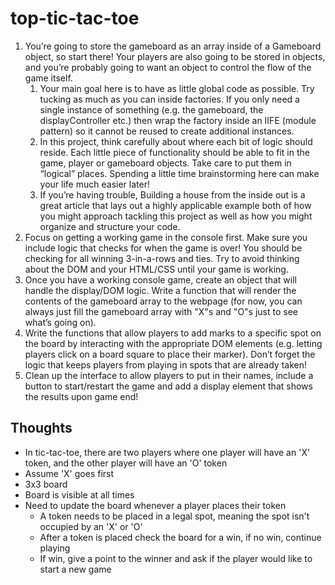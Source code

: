 # top-tic-tac-toe

1. You’re going to store the gameboard as an array inside of a Gameboard object, so start there! Your players are also going to be stored in objects, and you’re probably going to want an object to control the flow of the game itself.
   1. Your main goal here is to have as little global code as possible. Try tucking as much as you can inside factories. If you only need a single instance of something (e.g. the gameboard, the displayController etc.) then wrap the factory inside an IIFE (module pattern) so it cannot be reused to create additional instances.
   2. In this project, think carefully about where each bit of logic should reside. Each little piece of functionality should be able to fit in the game, player or gameboard objects. Take care to put them in “logical” places. Spending a little time brainstorming here can make your life much easier later!
   3. If you’re having trouble, Building a house from the inside out is a great article that lays out a highly applicable example both of how you might approach tackling this project as well as how you might organize and structure your code.
2. Focus on getting a working game in the console first. Make sure you include logic that checks for when the game is over! You should be checking for all winning 3-in-a-rows and ties. Try to avoid thinking about the DOM and your HTML/CSS until your game is working.
3. Once you have a working console game, create an object that will handle the display/DOM logic. Write a function that will render the contents of the gameboard array to the webpage (for now, you can always just fill the gameboard array with "X"s and "O"s just to see what’s going on).
4. Write the functions that allow players to add marks to a specific spot on the board by interacting with the appropriate DOM elements (e.g. letting players click on a board square to place their marker). Don’t forget the logic that keeps players from playing in spots that are already taken!
5. Clean up the interface to allow players to put in their names, include a button to start/restart the game and add a display element that shows the results upon game end!

## Thoughts

- In tic-tac-toe, there are two players where one player will have an 'X' token, and the other player will have an 'O' token
- Assume 'X' goes first
- 3x3 board
- Board is visible at all times
- Need to update the board whenever a player places their token
  - A token needs to be placed in a legal spot, meaning the spot isn't occupied by an 'X' or 'O'
  - After a token is placed check the board for a win, if no win, continue playing
  - If win, give a point to the winner and ask if the player would like to start a new game
